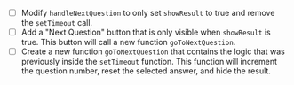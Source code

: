 - [ ] Modify `handleNextQuestion` to only set `showResult` to true and remove the `setTimeout` call.
- [ ] Add a "Next Question" button that is only visible when `showResult` is true. This button will call a new function `goToNextQuestion`.
- [ ] Create a new function `goToNextQuestion` that contains the logic that was previously inside the `setTimeout` function. This function will increment the question number, reset the selected answer, and hide the result.
